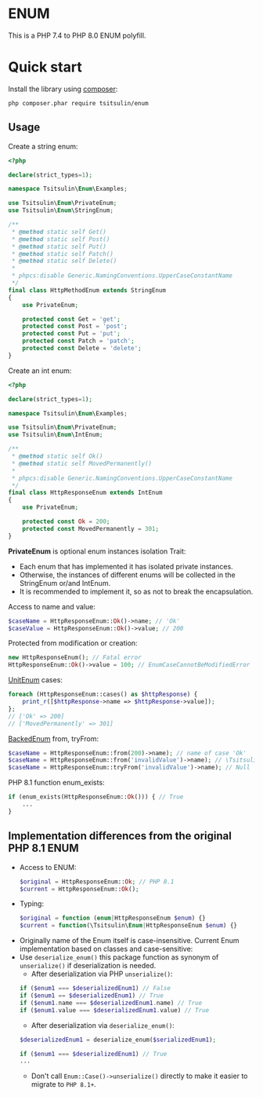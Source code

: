 ENUM
====

This is a PHP 7.4 to PHP 8.0 ENUM polyfill.

# Quick start

Install the library using [composer](https://getcomposer.org):

    php composer.phar require tsitsulin/enum

Usage
-----

Create a string enum:

```php
<?php

declare(strict_types=1);

namespace Tsitsulin\Enum\Examples;

use Tsitsulin\Enum\PrivateEnum;
use Tsitsulin\Enum\StringEnum;

/**
 * @method static self Get()
 * @method static self Post()
 * @method static self Put()
 * @method static self Patch()
 * @method static self Delete()
 * 
 * phpcs:disable Generic.NamingConventions.UpperCaseConstantName
 */
final class HttpMethodEnum extends StringEnum
{
    use PrivateEnum;

    protected const Get = 'get';
    protected const Post = 'post';
    protected const Put = 'put';
    protected const Patch = 'patch';
    protected const Delete = 'delete';
}
```

Create an int enum:

```php
<?php

declare(strict_types=1);

namespace Tsitsulin\Enum\Examples;

use Tsitsulin\Enum\PrivateEnum;
use Tsitsulin\Enum\IntEnum;

/**
 * @method static self Ok()
 * @method static self MovedPermanently()
 * 
 * phpcs:disable Generic.NamingConventions.UpperCaseConstantName
 */
final class HttpResponseEnum extends IntEnum
{
    use PrivateEnum;

    protected const Ok = 200;
    protected const MovedPermanently = 301;
}
```

**PrivateEnum** is optional enum instances isolation Trait: 
* Each enum that has implemented it has isolated private instances.
* Otherwise, the instances of different enums will be collected in the StringEnum or/and IntEnum.
* It is recommended to implement it, so as not to break the encapsulation.

Access to name and value:

```php
$caseName = HttpResponseEnum::Ok()->name; // 'Ok'
$caseValue = HttpResponseEnum::Ok()->value; // 200
```

Protected from modification or creation:

```php
new HttpResponseEnum(); // Fatal error
HttpResponseEnum::Ok()->value = 100; // EnumCaseCannotBeModifiedError
```

[UnitEnum](https://www.php.net/manual/en/class.unitenum.php) cases:

```php
foreach (HttpResponseEnum::cases() as $httpResponse) {
    print_r([$httpResponse->name => $httpResponse->value]);
};
// ['Ok' => 200]
// ['MovedPermanently' => 301]
```

[BackedEnum](https://www.php.net/manual/en/class.backedenum.php) from, tryFrom:

```php
$caseName = HttpResponseEnum::from(200)->name); // name of case 'Ok'
$caseName = HttpResponseEnum::from('invalidValue')->name); // \Tsitsulin\Enum\Errors\UnexpectedEnumCaseTypeError
$caseName = HttpResponseEnum::tryFrom('invalidValue')->name); // Null
```

PHP 8.1 function enum_exists:

```php
if (enum_exists(HttpResponseEnum::Ok())) { // True
    ...
}
```

Implementation differences from the original PHP 8.1 ENUM
---------------------------------------------------------

* Access to ENUM:
    ```php
    $original = HttpResponseEnum::Ok; // PHP 8.1
    $current = HttpResponseEnum::Ok();
    ```
* Typing:
    ```php
    $original = function (enum|HttpResponseEnum $enum) {}
    $current = function(\Tsitsulin\Enum|HttpResponseEnum $enum) {}
    ```
* Originally name of the Enum itself is case-insensitive. Current Enum implementation based on classes and case-sensitive:
* Use `deserialize_enum()` this package function as synonym of `unserialize()` if deserialization is needed.
    * After deserialization via PHP `unserialize()`:
    ```php
    if ($enum1 === $deserializedEnum1) // False
    if ($enum1 == $deserializedEnum1) // True
    if ($enum1.name === $deserializedEnum1.name) // True
    if ($enum1.value === $deserializedEnum1.value) // True
    ```
    * After deserialization via `deserialize_enum()`:
    ```php
    $deserializedEnum1 = deserialize_enum($serializedEnum1);

    if ($enum1 === $deserializedEnum1) // True
    ...
    ```
    * Don't call `Enum::Case()->unserialize()` directly to make it easier to migrate to `PHP 8.1+`.
